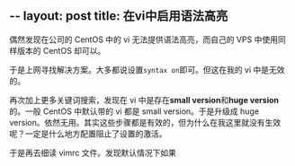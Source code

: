 --
layout: post
title: 在vi中启用语法高亮
--

偶然发现在公司的 CentOS 中的 vi 无法提供语法高亮，而自己的 VPS 中使用同样版本的 CentOS 却可以。

于是上网寻找解决方案。大多都说设置`syntax on`即可。但这在我的 vi 中是无效的。

再次加上更多关键词搜索，发现在 vi 中是存在**small version**和**huge version**的。一般 CentOS 中默认带的 vi 都是 small version。于是升级成 huge version。依然无用。其实这些步骤都是有效的，但为什么在我这里就没有生效呢？一定是什么地方配置阻止了设置的激活。

于是再去细读 vimrc 文件。发现默认情况下如果
